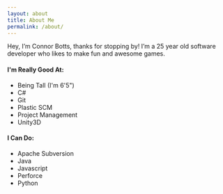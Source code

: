 ```yaml
---
layout: about
title: About Me
permalink: /about/
---
```

Hey, I’m Connor Botts, thanks for stopping by! I’m a 25 year old software developer who likes to make fun and awesome games.

#### I'm Really Good At:
* Being Tall (I'm 6'5")
* C#
* Git
* Plastic SCM
* Project Management
* Unity3D

#### I Can Do:
* Apache Subversion
* Java
* Javascript
* Perforce
* Python


<!-- Please publish -->